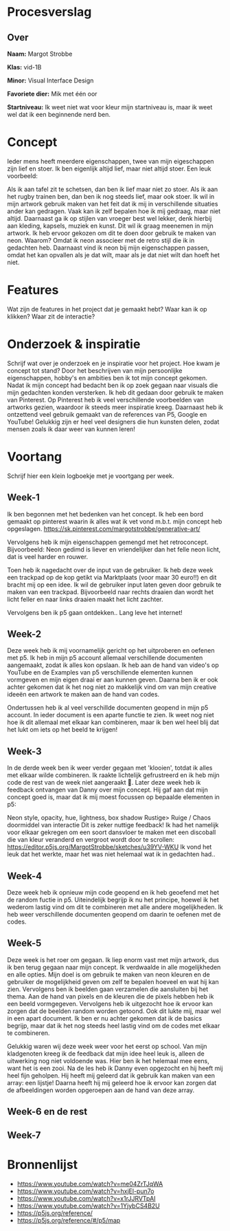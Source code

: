 # Procesverslag

## Over
**Naam:** Margot Strobbe

**Klas:** vid-1B

**Minor:** Visual Interface Design

**Favoriete dier:** Mik met één oor

**Startniveau:** Ik weet niet wat voor kleur mijn startniveau is, maar ik weet wel dat ik een beginnende nerd ben.

# Concept
Ieder mens heeft meerdere eigenschappen, twee van mijn eigeschappen zijn lief en stoer. Ik ben eigenlijk altijd lief, maar niet altijd stoer. Een leuk voorbeeld:

Als ik aan tafel zit te schetsen, dan ben ik lief maar niet zo stoer.
Als ik aan het rugby trainen ben, dan ben ik nog steeds lief, maar ook stoer.
Ik wil in mijn artwork gebruik maken van het feit dat ik mij in verschillende situaties ander kan gedragen. Vaak kan ik zelf bepalen hoe ik mij gedraag, maar niet altijd. Daarnaast ga ik op stijlen van vroeger best wel lekker, denk hierbij aan kleding, kapsels, muziek en kunst. Dit wil ik graag meenemen in mijn artwork. Ik heb ervoor gekozen om dit te doen door gebruik te maken van neon. Waarom? Omdat ik neon associeer met de retro stijl die ik in gedachten heb. Daarnaast vind ik neon bij mijn eigenschappen passen, omdat het kan opvallen als je dat wilt, maar als je dat niet wilt dan hoeft het niet.

# Features
Wat zijn de features in het project dat je gemaakt hebt? Waar kan ik op klikken? Waar zit de interactie?

# Onderzoek & inspiratie
Schrijf wat over je onderzoek en je inspiratie voor het project. Hoe kwam je concept tot stand? Door het beschrijven van mijn persoonlijke eigenschappen, hobby's en ambities ben ik tot mijn concept gekomen. Nadat ik mijn concept had bedacht ben ik op zoek gegaan naar visuals die mijn gedachten konden versterken. Ik heb dit gedaan door gebruik te maken van Pinterest. Op Pinterest heb ik veel verschillende voorbeelden van artworks gezien, waardoor ik steeds meer inspiratie kreeg. Daarnaast heb ik ontzettend veel gebruik gemaakt van de references van P5, Google en YouTube! Gelukkig zijn er heel veel designers die hun kunsten delen, zodat mensen zoals ik daar weer van kunnen leren!

# Voortang
Schrijf hier een klein logboekje met je voortgang per week.

## Week-1
Ik ben begonnen met het bedenken van het concept. Ik heb een bord gemaakt op pinterest waarin ik alles wat ik vet vond m.b.t. mijn concept heb opgeslagen. https://sk.pinterest.com/margotstrobbe/generative-art/

Vervolgens heb ik mijn eigenschappen gemengd met het retroconcept. Bijvoorbeeld: Neon gedimd is liever en vriendelijker dan het felle neon licht, dat is veel harder en rouwer.

Toen heb ik nagedacht over de input van de gebruiker. Ik heb deze week een trackpad op de kop getikt via Marktplaats (voor maar 30 euro!!) en dit bracht mij op een idee. Ik wil de gebruiker input laten geven door gebruik te maken van een trackpad. Bijvoorbeeld naar rechts draaien dan wordt het licht feller en naar links draaien maakt het licht zachter.

Vervolgens ben ik p5 gaan ontdekken.. Lang leve het internet!

## Week-2
Deze week heb ik mij voornamelijk gericht op het uitproberen en oefenen met p5. Ik heb in mijn p5 account allemaal verschillende documenten aangemaakt, zodat ik alles kon opslaan. Ik heb aan de hand van video's op YouTube en de Examples van p5 verschillende elementen kunnen vormgeven en mijn eigen draai er aan kunnen geven. Daarna ben ik er ook achter gekomen dat ik het nog niet zo makkelijk vind om van mijn creative ideeën een artwork te maken aan de hand van codes.

Ondertussen heb ik al veel verschillde documenten geopend in mijn p5 account. In ieder document is een aparte functie te zien. Ik weet nog niet hoe ik dit allemaal met elkaar kan combineren, maar ik ben wel heel blij dat het lukt om iets op het beeld te krijgen!

## Week-3
In de derde week ben ik weer verder gegaan met 'klooien', totdat ik alles met elkaar wilde combineren. Ik raakte lichtelijk gefrustreerd en ik heb mijn code de rest van de week niet aangeraakt 🦖. Later deze week heb ik feedback ontvangen van Danny over mijn concept. Hij gaf aan dat mijn concept goed is, maar dat ik mij moest focussen op bepaalde elementen in p5:

Neon style, opacity, hue, lightness, box shadow
Rustige> Ruige / Chaos doormiddel van interactie
Dit is zeker nuttige feedback! Ik had het namelijk voor elkaar gekregen om een soort dansvloer te maken met een discoball die van kleur veranderd en vergroot wordt door te scrollen: https://editor.p5js.org/MargotStrobbe/sketches/u39YV-WKU Ik vond het leuk dat het werkte, maar het was niet helemaal wat ik in gedachten had..

## Week-4
Deze week heb ik opnieuw mijn code geopend en ik heb geoefend met het de random fuctie in p5. Uiteindelijk begrijp ik nu het principe, hoewel ik het wederom lastig vind om dit te combineren met alle andere mogelijkheden. Ik heb weer verschillende documenten geopend om daarin te oefenen met de codes.

## Week-5
Deze week is het roer om gegaan. Ik liep enorm vast met mijn artwork, dus ik ben terug gegaan naar mijn concept. Ik verdwaalde in alle mogelijkheden en alle opties. Mijn doel is om gebruik te maken van neon kleuren en de gebruiker de mogelijkheid geven om zelf te bepalen hoeveel en wat hij kan zien. Vervolgens ben ik beelden gaan verzamelen die aansluiten bij het thema. Aan de hand van pixels en de kleuren die de pixels hebben heb ik een beeld vormgegeven. Vervolgens heb ik uitgezocht hoe ik ervoor kan zorgen dat de beelden random worden getoond. Ook dit lukte mij, maar wel in een apart document. Ik ben er nu achter gekomen dat ik de basics begrijp, maar dat ik het nog steeds heel lastig vind om de codes met elkaar te combineren.

Gelukkig waren wij deze week weer voor het eerst op school. Van mijn kladgenoten kreeg ik de feedback dat mijn idee heel leuk is, alleen de uitwerking nog niet voldoende was. Hier ben ik het helemaal mee eens, want het is een zooi. Na de les heb ik Danny even opgezocht en hij heeft mij heel fijn geholpen. Hij heeft mij geleerd dat ik gebruik kan maken van een array: een lijstje! Daarna heeft hij mij geleerd hoe ik ervoor kan zorgen dat de afbeeldingen worden opgeroepen aan de hand van deze array. 

## Week-6 en de rest

## Week-7

# Bronnenlijst
* https://www.youtube.com/watch?v=me04ZrTJqWA
* https://www.youtube.com/watch?v=hxjEl-pun7o
* https://www.youtube.com/watch?v=x1rJJRVTpAI
* https://www.youtube.com/watch?v=1YjybCS4B2U
* https://p5js.org/reference/
* https://p5js.org/reference/#/p5/map
